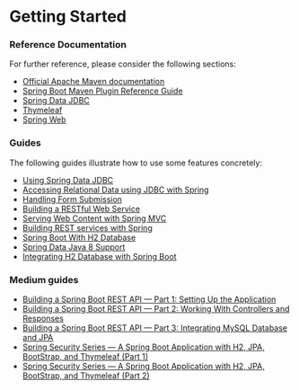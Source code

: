 # Getting Started

### Reference Documentation
For further reference, please consider the following sections:

* [Official Apache Maven documentation](https://maven.apache.org/guides/index.html)
* [Spring Boot Maven Plugin Reference Guide](https://docs.spring.io/spring-boot/docs/2.2.2.RELEASE/maven-plugin/)
* [Spring Data JDBC](https://docs.spring.io/spring-data/jdbc/docs/current/reference/html/)
* [Thymeleaf](https://docs.spring.io/spring-boot/docs/2.2.2.RELEASE/reference/htmlsingle/#boot-features-spring-mvc-template-engines)
* [Spring Web](https://docs.spring.io/spring-boot/docs/2.2.2.RELEASE/reference/htmlsingle/#boot-features-developing-web-applications)

### Guides
The following guides illustrate how to use some features concretely:

* [Using Spring Data JDBC](https://github.com/spring-projects/spring-data-examples/tree/master/jdbc/basics)
* [Accessing Relational Data using JDBC with Spring](https://spring.io/guides/gs/relational-data-access/)
* [Handling Form Submission](https://spring.io/guides/gs/handling-form-submission/)
* [Building a RESTful Web Service](https://spring.io/guides/gs/rest-service/)
* [Serving Web Content with Spring MVC](https://spring.io/guides/gs/serving-web-content/)
* [Building REST services with Spring](https://spring.io/guides/tutorials/bookmarks/)
* [Spring Boot With H2 Database](https://www.baeldung.com/spring-boot-h2-database)
* [Spring Data Java 8 Support](https://www.baeldung.com/spring-data-java-8)
* [Integrating H2 Database with Spring Boot](https://stackabuse.com/integrating-h2-database-with-spring-boot/)

### Medium guides

* [Building a Spring Boot REST API — Part 1: Setting Up the Application](https://medium.com/better-programming/building-a-spring-boot-rest-api-a-php-developers-view-part-i-6add2e794646)
* [Building a Spring Boot REST API — Part 2: Working With Controllers and Responses](https://medium.com/better-programming/building-a-spring-boot-rest-api-part-ii-7ff1e4384b0b)
* [Building a Spring Boot REST API — Part 3: Integrating MySQL Database and JPA](https://medium.com/better-programming/building-a-spring-boot-rest-api-part-iii-integrating-mysql-database-and-jpa-81391404046a)
* [Spring Security Series — A Spring Boot Application with H2, JPA, BootStrap, and Thymeleaf (Part 1)](https://medium.com/codefountain/spring-security-series-a-spring-boot-application-with-h2-jpa-bootstrap-and-thymeleaf-part-1-4a2c78a3d624)
* [Spring Security Series — A Spring Boot Application with H2, JPA, BootStrap, and Thymeleaf (Part 2)](https://medium.com/codefountain/spring-security-series-securing-spring-boot-todo-application-part-2-85b892dc8278)
